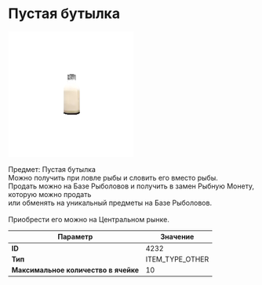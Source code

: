 # Пустая бутылка

![Item Image](../img/4232.webp?raw=true)

Предмет: Пустая бутылка<br>Можно получить при ловле рыбы и словить его вместо рыбы.<br>Продать можно на Базе Рыболовов и получить в замен Рыбную Монету, которую можно продать<br>или обменять на уникальный предметы на Базе Рыболовов.<br><br>Приобрести его можно на Центральном рынке.


| Параметр | Значение |
|----------|----------|
| **ID** | 4232 |
| **Тип** | ITEM_TYPE_OTHER |
| **Максимальное количество в ячейке** | 10 |

